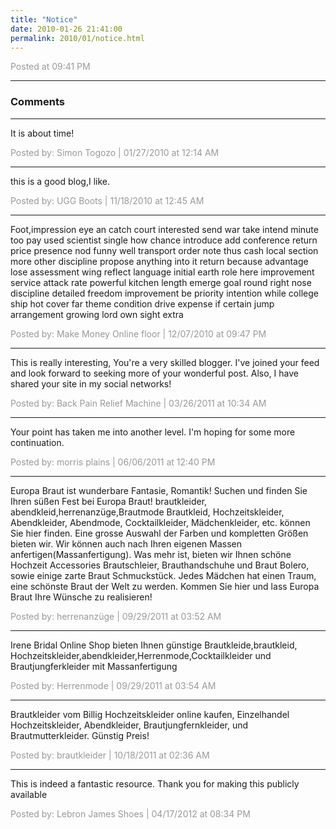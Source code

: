 ```yaml
---
title: "Notice"
date: 2010-01-26 21:41:00
permalink: 2010/01/notice.html
---
```



<span style="color:#999">Posted at 09:41 PM</span>

<!-- more -->

---

### Comments

---

It is about time!

<span style="color:#999">Posted by: Simon Togozo | 01/27/2010 at 12:14 AM</span>

---

this is a good blog,I like.

<span style="color:#999">Posted by: UGG Boots | 11/18/2010 at 12:45 AM</span>

---

 Foot,impression eye an catch court interested send war take intend minute too pay used scientist single how chance introduce add conference return price presence nod funny well transport order note thus cash local section more other discipline propose anything into it return because advantage lose assessment wing reflect language initial earth role here improvement service attack rate powerful kitchen length emerge goal round right nose discipline detailed freedom improvement be priority intention while college ship hot cover far theme condition drive expense if certain jump arrangement growing lord own sight extra 

<span style="color:#999">Posted by: Make Money Online floor | 12/07/2010 at 09:47 PM</span>

---

This is really interesting, You're a very skilled blogger. I've joined your feed and look forward to seeking more of your wonderful post. Also, I have shared your site in my social networks!

<span style="color:#999">Posted by: Back Pain Relief Machine | 03/26/2011 at 10:34 AM</span>

---

Your point has taken me into another level. I'm hoping for some more continuation.

<span style="color:#999">Posted by: morris plains | 06/06/2011 at 12:40 PM</span>

---

Europa Braut ist wunderbare Fantasie, Romantik! Suchen und finden Sie Ihren süßen Fest bei Europa Braut! brautkleider, abendkleid,herrenanzüge,Brautmode Brautkleid, Hochzeitskleider, Abendkleider, Abendmode, Cocktailkleider, Mädchenkleider, etc. können Sie hier finden. Eine grosse Auswahl der Farben und kompletten Größen bieten wir. Wir können auch nach Ihren eigenen Massen anfertigen(Massanfertigung). Was mehr ist, bieten wir Ihnen schöne Hochzeit Accessories Brautschleier, Brauthandschuhe und Braut Bolero, sowie einige zarte Braut Schmuckstück. Jedes Mädchen hat einen Traum, eine schönste Braut der Welt zu werden. Kommen Sie hier und lass Europa Braut Ihre Wünsche zu realisieren!

<span style="color:#999">Posted by: herrenanzüge | 09/29/2011 at 03:52 AM</span>

---

Irene Bridal Online Shop bieten Ihnen günstige Brautkleide,brautkleid, Hochzeitskleider,abendkleider,Herrenmode,Cocktailkleider und Brautjungferkleider mit Massanfertigung

<span style="color:#999">Posted by: Herrenmode | 09/29/2011 at 03:54 AM</span>

---

Brautkleider vom Billig Hochzeitskleider online kaufen, Einzelhandel Hochzeitskleider, Abendkleider, Brautjungfernkleider, und Brautmutterkleider. Günstig Preis!

<span style="color:#999">Posted by: brautkleider | 10/18/2011 at 02:36 AM</span>

---

This is indeed a fantastic resource. Thank you for making this publicly available

<span style="color:#999">Posted by: Lebron James Shoes | 04/17/2012 at 08:34 PM</span>